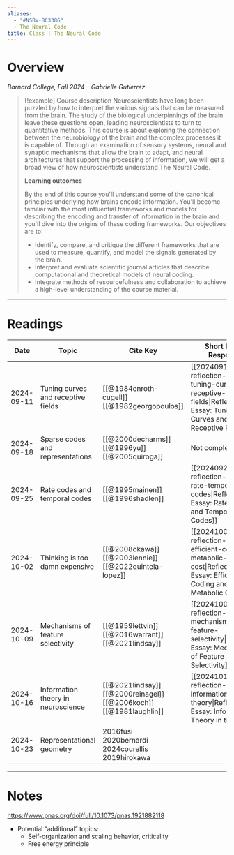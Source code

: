 ```yaml
---
aliases:
  - "#NSBV-BC3386"
  - The Neural Code
title: Class | The Neural Code
---
```

# Overview

*Barnard College, Fall 2024 – Gabrielle Gutierrez*

>[!example] Course description
>Neuroscientists have long been puzzled by how to interpret the various signals that can be measured from the brain. The study of the biological underpinnings of the brain leave these questions open, leading neuroscientists to turn to quantitative methods. This course is about exploring the connection between the neurobiology of the brain and the complex processes it is capable of. Through an examination of sensory systems, neural and synaptic mechanisms that allow the brain to adapt, and neural architectures that support the processing of information, we will get a broad view of how neuroscientists understand The Neural Code. 
>
>**Learning outcomes**
>
>By the end of this course you'll understand some of the canonical principles underlying how brains encode information. You'll become familiar with the most influential frameworks and models for describing the encoding and transfer of information in the brain and you'll dive into the origins of these coding frameworks. Our objectives are to:
>- Identify, compare, and critique the different frameworks that are used to measure, quantify, and model the signals generated by the brain.
>- Interpret and evaluate scientific journal articles that describe computational and theoretical models of neural coding.
>- Integrate methods of resourcefulness and collaboration to achieve a high-level understanding of the course material.

---

# Readings

| Date       | Topic                              | Cite Key                                                                    | Short Essay Response                                                                                                 |
| ---------- | ---------------------------------- | --------------------------------------------------------------------------- | -------------------------------------------------------------------------------------------------------------------- |
| 2024-09-11 | Tuning curves and receptive fields | [[@1984enroth-cugell]]<br>[[@1982georgopoulos]]                             | [[20240910-reflection-essay-tuning-curves-receptive-fields\|Reflection Essay: Tuning Curves and Receptive Fields]]   |
| 2024-09-18 | Sparse codes and representations   | [[@2000decharms]]<br>[[@1996yu]]<br>[[@2005quiroga]]                        | Not completed                                                                                                        |
| 2024-09-25 | Rate codes and temporal codes      | [[@1995mainen]]<br>[[@1996shadlen]]                                         | [[20240922-reflection-essay-rate-temporal-codes\|Reflection Essay: Rate Codes and Temporal Codes]]                   |
| 2024-10-02 | Thinking is too damn expensive     | [[@2008okawa]]<br>[[@2003lennie]]<br>[[@2022quintela-lopez]]                | [[20241001-reflection-essay-efficient-coding-metabolic-cost\|Reflection Essay: Efficient Coding and Metabolic Cost]] |
| 2024-10-09 | Mechanisms of feature selectivity  | [[@1959lettvin]]<br>[[@2016warrant]]<br>[[@2021lindsay]]                    | [[20241008-reflection-essay-mechanisms-of-feature-selectivity\|Reflection Essay: Mechanisms of Feature Selectivity]] |
| 2024-10-16 | Information theory in neuroscience | [[@2021lindsay]]<br>[[@2000reinagel]]<br>[[@2006koch]]<br>[[@1981laughlin]] | [[20241015-reflection-essay-information-theory\|Reflection Essay: Information Theory in the Brain]]                  |
| 2024-10-23 | Representational geometry          | 2016fusi<br>2020bernardi<br>2024courellis<br>2019hirokawa                   |                                                                                                                      |

---
# Notes


https://www.pnas.org/doi/full/10.1073/pnas.1921882118

- Potential “additional” topics:
	- Self-organization and scaling behavior, criticality
	- Free energy principle